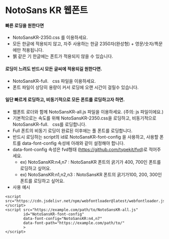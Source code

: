 # NotoSans KR 웹폰트

#### 빠른 로딩을 원한다면
- NotoSansKR-2350.css 를 이용하세요.
- 모든 한글에 적용되지 않고, 자주 사용하는 한글 2350자(완성형) + 영문/숫자/특문에만 적용됩니다.
- 뷁 같은 기 한글에는 폰트가 적용되지 않을 수 있습니다.

#### 로딩이 느려도 반드시 모든 글씨에 적용되길 원한다면.
- NotoSansKR-full.ᅟcss 파일을 이용하세요.
- 폰트 파일이 상당히 용량이 커서 로딩에 오랜 시간이 걸릴수 있습니다.

#### 일단 빠르게 로딩하고, 비동기적으로 모든 폰트를 로딩하고자 하면.
- 웹폰트 로더와 함께 NotoSansKR-all.js 파일을 이용하세요. (주의: js 파일이에요.)
- 기본적으로는 속도를 위해 NotoSansKR-2350.css을 로딩하고, 비동기적으로 NotoSansKR-full.ᅟcss를 로딩합니다.
- Full 폰트의 비동기 로딩이 완료된 이후에는 풀 폰트를 로딩합니다.
- 반드시 로딩하는 script의 id로 NotoSansKR-font-config 을 사용하고, 사용할 폰트를 data-font-config 속성에 아래와 같이 설정해야 합니다.
- data-font-config 속성은 fvd형태 (https://github.com/typekit/fvd)로 적어주세요.
    - ex) NotoSansKR:n4,n7 : NotoSansKR 폰트의 굵기가 400, 700인 폰트를 로딩하고 싶어요.
    - ex) NotoSansKR:n1,n2,n3 : NotoSansKR 폰트의 굵기가100, 200, 300인 폰트를 로딩하고 싶어요.
- 사용 예시
```
<script src="https://cdn.jsdelivr.net/npm/webfontloader@latest/webfontloader.js"></script>
<script src="https://example.com/path/to/NotoSansKR-all.js"
        id="NotoSansKR-font-config"
        data-font-config="NotoSansKR:n4,n7"
        data-font-path="https://example.com/path/to/"
        >
</script>
```

